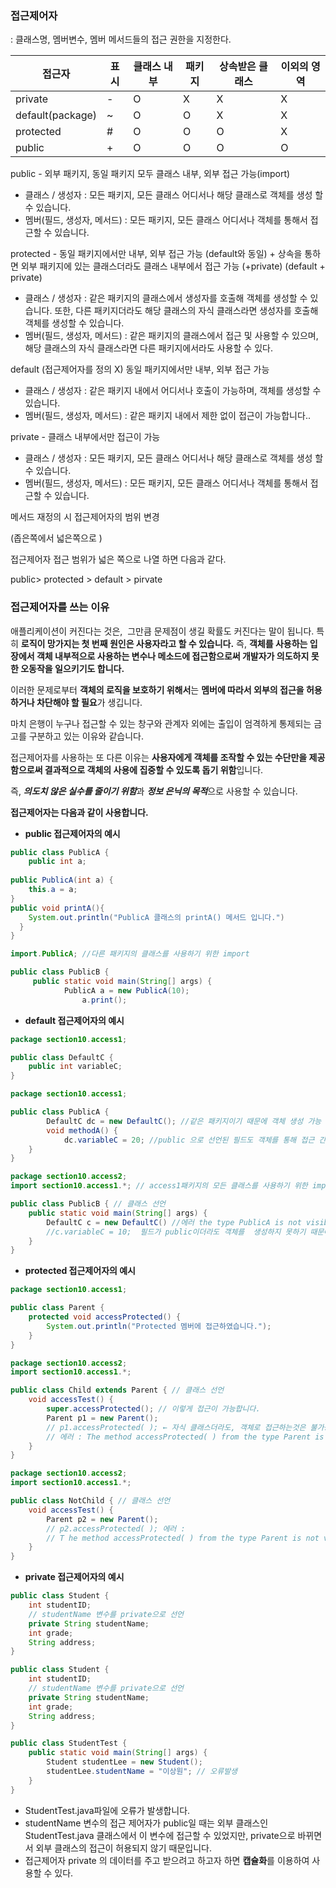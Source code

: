 ### 접근제어자

: 클래스명, 멤버변수, 멤버 메서드들의 접근 권한을 지정한다.

| 접근자 | 표시 | 클래스 내부 | 패키지 | 상속받은 클래스 | 이외의 영역 |
| --- | --- | --- | --- | --- | --- |
| private | - | O | X | X | X |
| default(package) | ~ | O | O | X | X |
| protected | # | O | O | O | X |
| public | + | O | O | O | O |

public - 외부 패키지, 동일 패키지 모두 클래스 내부, 외부 접근 가능(import)

- 클래스 / 생성자 : 모든 패키지, 모든 클래스 어디서나 해당 클래스로 객체를 생성 할 수 있습니다.
- 멤버(필드, 생성자, 메서드) : 모든 패키지, 모든 클래스 어디서나 객체를 통해서 접근할 수 있습니다.

protected - 동일 패키지에서만 내부, 외부 접근 가능 (default와 동일) + 상속을 통하면 외부 패키지에 있는 클래스더라도 클래스 내부에서 접근 가능 (+private) (default + private)

- 클래스 / 생성자 : 같은 패키지의 클래스에서 생성자를 호출해 객체를 생성할 수 있습니다. 또한, 다른 패키지더라도 해당 클래스의 자식 클래스라면 생성자를 호출해 객체를 생성할 수 있습니다.
- 멤버(필드, 생성자, 메서드) : 같은 패키지의 클래스에서 접근 및 사용할 수 있으며, 해당 클래스의 자식 클래스라면 다른 패키지에서라도 사용할 수 있다.

default (접근제어자를 정의 X) 동일 패키지에서만 내부, 외부 접근 가능

- 클래스 / 생성자 : 같은 패키지 내에서 어디서나 호출이 가능하며, 객체를 생성할 수 있습니다.
- 멤버(필드, 생성자, 메서드) : 같은 패키지 내에서 제한 없이 접근이 가능합니다..

private - 클래스 내부에서만 접근이 가능

- 클래스 / 생성자 : 모든 패키지, 모든 클래스 어디서나 해당 클래스로 객체를 생성 할 수 있습니다.
- 멤버(필드, 생성자, 메서드) : 모든 패키지, 모든 클래스 어디서나 객체를 통해서 접근할 수 있습니다.

메서드 재정의 시 접근제어자의 범위 변경

(좁은쪽에서 넓은쪽으로 )

접근제어자 접근 범위가 넓은 쪽으로 나열 하면 다음과 같다.

public> protected > default > pirvate

### 접근제어자를 쓰는 이유

애플리케이션이 커진다는 것은,  그만큼 문제점이 생길 확률도 커진다는 말이 됩니다. 특히 **로직이 망가지는 첫 번째 원인은 사용자라고 할 수 있습니다.** 즉, **객체를 사용하는 입장에서 객체 내부적으로 사용하는 변수나 메소드에 접근함으로써 개발자가 의도하지 못한 오동작을 일으키기도 합니다.**

이러한 문제로부터 **객체의 로직을 보호하기 위해서**는 **멤버에 따라서 외부의 접근을 허용하거나 차단해야 할 필요**가 생깁니다.

마치 은행이 누구나 접근할 수 있는 창구와 관계자 외에는 출입이 엄격하게 통제되는 금고를 구분하고 있는 이유와 같습니다.

접근제어자를 사용하는 또 다른 이유는 **사용자에게 객체를 조작할 수 있는 수단만을 제공함으로써 결과적으로 객체의 사용에 집중할 수 있도록 돕기 위함**입니다.

즉, ***의도치 않은 실수를 줄이기 위함***과 ***정보 은닉의 목적***으로 사용할 수 있습니다.

**접근제어자는 다음과 같이 사용합니다.**

- **public 접근제어자의 예시**

```java
public class PublicA {
	public int a;
	
public PublicA(int a) {
	this.a = a;
}
public void printA(){
	System.out.println("PublicA 클래스의 printA() 메서드 입니다.")
  }
}
```

```java
import.PublicA; //다른 패키지의 클래스를 사용하기 위한 import

public class PublicB {
	 public static void main(String[] args) {
			PublicA a = new PublicA(10);
				a.print();
```

- **default 접근제어자의 예시**

```java
package section10.access1;

public class DefaultC {
	public int variableC;
}
```

```java
package section10.access1;

public class PublicA {
		DefaultC dc = new DefaultC(); //같은 패키지이기 때문에 객체 생성 가능
		void methodA() {
			dc.variableC = 20; //public 으로 선언된 필드도 객체를 통해 접근 간으.
	}
}
```

```java
package section10.access2;
import section10.access1.*; // access1패키지의 모든 클래스를 사용하기 위한 import

public class PublicB { // 클래스 선언
	public static void main(String[] args) {
		DefaultC c = new DefaultC() //에러 the type PublicA is not visible
		//c.variableC = 10;  필드가 public이더라도 객체를  생성하지 못하기 때문에 호출을 하지 못한다.
	}
}
```

- **protected 접근제어자의 예시**

```java
package section10.access1;

public class Parent {
	protected void accessProtected() {
		System.out.println("Protected 멤버에 접근하였습니다.");
	}
}
```

```java
package section10.access2;
import section10.access1.*;

public class Child extends Parent { // 클래스 선언
	void accessTest() {
		super.accessProtected(); // 이렇게 접근이 가능합니다.
		Parent p1 = new Parent();
		// p1.accessProtected( ); ← 자식 클래스더라도, 객체로 접근하는것은 불가능합니다.
		// 에러 : The method accessProtected( ) from the type Parent is not visible
	}
}
```

```java
package section10.access2;
import section10.access1.*;

public class NotChild { // 클래스 선언
	void accessTest() {
		Parent p2 = new Parent();
		// p2.accessProtected( ); 에러 :
		// T he method accessProtected( ) from the type Parent is not visible
	}
}
```

- **private 접근제어자의 예시**

```java
public class Student {
	int studentID;
	// studentName 변수를 private으로 선언 
	private String studentName; 
	int grade;
	String address;
}
```

```java
public class Student {
	int studentID;
	// studentName 변수를 private으로 선언 
	private String studentName; 
	int grade;
	String address;
}
```

```java
public class StudentTest {
	public static void main(String[] args) {
		Student studentLee = new Student();
		studentLee.studentName = "이상원"; // 오류발생
	}
}
```

- StudentTest.java파일에 오류가 발생합니다.
- studentName 변수의 접근 제어자가 public일 때는 외부 클래스인 StudentTest.java 클래스에서 이 변수에 접근할 수 있었지만, private으로 바뀌면서 외부 클래스의 접근이 허용되지 않기 때문입니다.
- 접근제어자 private 의 데이터를 주고 받으려고 하고자 하면 **캡슐화**를 이용하여 사용할 수 있다.
